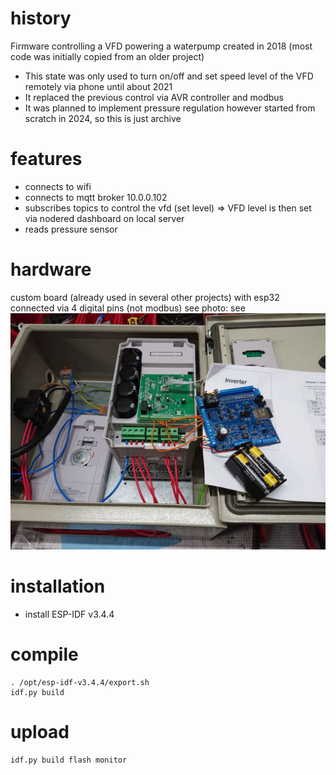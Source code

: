 # history
Firmware controlling a VFD powering a waterpump created in 2018 (most code was initially copied from an older project)
- This state was only used to turn on/off and set speed level of the VFD remotely via phone until about 2021
- It replaced the previous control via AVR controller and modbus
- It was planned to implement pressure regulation however started from scratch in 2024, so this is just archive

# features
- connects to wifi
- connects to mqtt broker 10.0.0.102
- subscribes topics to control the vfd (set level)
 => VFD level is then set via nodered dashboard on local server 
- reads pressure sensor

# hardware
custom board (already used in several other projects) with esp32 connected via 4 digital pins (not modbus) see photo:
see ![image](2020.04.07_VFD-esp32-setup.jpg)

# installation
- install ESP-IDF v3.4.4

# compile
```
. /opt/esp-idf-v3.4.4/export.sh
idf.py build
```

# upload
```
idf.py build flash monitor
```
